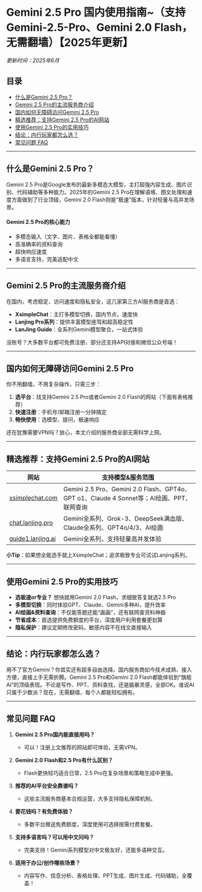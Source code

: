 # **Gemini 2.5 Pro 国内使用指南~（支持 Gemini-2.5-Pro、Gemini 2.0 Flash，无需翻墙）【2025年更新】**
*更新时间：2025年6月*

## **目录**
- [什么是Gemini 2.5 Pro？](#什么是gemini-25-pro)
- [Gemini 2.5 Pro的主流服务商介绍](#gemini-25-pro的主流服务商介绍)
- [国内如何无障碍访问Gemini 2.5 Pro](#国内如何无障碍访问gemini-25-pro)
- [精选推荐：支持Gemini 2.5 Pro的AI网站](#精选推荐支持gemini-25-pro的ai网站)
- [使用Gemini 2.5 Pro的实用技巧](#使用gemini-25-pro的实用技巧)
- [结论：内行玩家都怎么选？](#结论内行玩家都怎么选)
- [常见问题 FAQ](#常见问题-faq)

---

## **什么是Gemini 2.5 Pro？**

Gemini 2.5 Pro是Google发布的最新多模态大模型，主打超强内容生成、图片识别、代码辅助等多种能力。2025年的Gemini 2.5 Pro在理解语境、图文处理和速度方面做到了行业顶级，Gemini 2.0 Flash则是“极速”版本，针对轻量与高并发场景。

#### Gemini 2.5 Pro的核心能力

- 多模态输入（文字、图片、表格全都能看懂）
- 高准确率的资料查询
- 超快响应速度
- 多语言支持，完美适配中文

---

## **Gemini 2.5 Pro的主流服务商介绍**

在国内，考虑稳定、访问速度和隐私安全，这几家第三方AI服务商是首选：

- **XsimpleChat**：主打多模型切换，国内节点，速度快
- **Lanjing Pro系列**：提供丰富模型座驾和超高稳定性
- **LanJing Guide**：全系列Gemini模型聚合，一站式体验

没账号？大多数平台都可免费注册，部分还支持API对接和微信公众号端！

---

## **国内如何无障碍访问Gemini 2.5 Pro**

你不用翻墙，不用复杂操作，只需三步：

1. **选平台**：找支持Gemini 2.5 Pro或者Gemini 2.0 Flash的网站（下面有表格推荐）
2. **快速注册**：手机号/邮箱注册一分钟搞定
3. **畅快使用**：选模型、提问，极速响应

还在犹豫需要VPN吗？放心，本文介绍的服务商全部无需科学上网。

---

## **精选推荐：支持Gemini 2.5 Pro的AI网站**

| 网站                          | 支持模型&服务范围                                                                    |
|-----------------------------|-----------------------------------------------------------------------------------|
| [xsimplechat.com](https://xsimplechat.com)    | Gemini 2.5 Pro、Gemini 2.0 Flash、GPT4o、GPT o1、Claude 4 Sonnet等；AI绘画、PPT、联网查询       |
| [chat.lanjing.pro](https://chat.lanjing.pro/) | Gemini全系列、Grok-3、DeepSeek满血版、Claude全系列、GPT4o/4/3、AI绘画                            |
| [guide1.lanjing.ai](https://guide1.lanjing.ai) | Gemini全系列，支持轻量高并发体验                                                            |

**小Tip**：如果想全能选手就上XsimpleChat；追求极致专业可试试Lanjing系列。

---

## **使用Gemini 2.5 Pro的实用技巧**

- **选极速or专业？** 想快就用Gemini 2.0 Flash，求细致答复就选2.5 Pro
- **多模型切换**：同时体验GPT、Claude、Gemini多种AI，提升效率
- **AI绘画&资料查询**：不仅能答题还能“画画”，还有联网查资料神器
- **节省成本**：首选提供免费额度的平台，深度用户利用套餐更划算
- **隐私保护**：建议定期修改密码，敏感内容不在线文直接输入

---

## **结论：内行玩家都怎么选？**

用不了官方Gemini？你其实还有超多自由选择。国内服务商如今技术成熟、接入方便，直接上手无需折腾。Gemini 2.5 Pro和Gemini 2.0 Flash都能体验到“旗舰AI”的顶级表现。不论是写作、PPT、资料查找，还是脑暴灵感，全部OK。谁说AI只属于少数派？现在，无需翻墙，每个人都能轻松拥有。

---

## **常见问题 FAQ**

1. **Gemini 2.5 Pro国内能直接用吗？**
   - 可以！注册上文推荐的网站即可体验，无需VPN。

2. **Gemini 2.0 Flash和2.5 Pro有什么区别？**
   - Flash更快轻巧适合日常，2.5 Pro在复杂场景和策略生成中更强。

3. **推荐的AI平台安全靠谱吗？**
   - 这些主流服务商基本合规运营，大多支持隐私保障机制。

4. **要花钱吗？有免费体验？**
   - 多数平台赠送免费额度，深度使用可选择按需付费套餐。

5. **支持多语言吗？可以用中文问吗？**
   - 完美支持！Gemini系列模型对中文极友好，还能多语种交互。

6. **适用于办公/创作哪些场景？**
   - 内容写作、信息分析、表格处理、PPT生成、图片生成、代码辅助，全覆盖！
